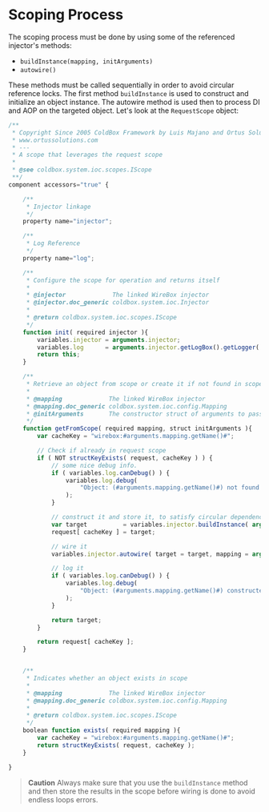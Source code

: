 # Scoping Process

The scoping process must be done by using some of the referenced injector's methods:

* `buildInstance(mapping, initArguments)`
* `autowire()`

These methods must be called sequentially in order to avoid circular reference locks. The first method `buildInstance` is used to construct and initialize an object instance. The autowire method is used then to process DI and AOP on the targeted object. Let's look at the `RequestScope` object:

```javascript
/**
 * Copyright Since 2005 ColdBox Framework by Luis Majano and Ortus Solutions, Corp
 * www.ortussolutions.com
 * ---
 * A scope that leverages the request scope
 *
 * @see coldbox.system.ioc.scopes.IScope
 **/
component accessors="true" {

	/**
	 * Injector linkage
	 */
	property name="injector";

	/**
	 * Log Reference
	 */
	property name="log";

	/**
	 * Configure the scope for operation and returns itself
	 *
	 * @injector             The linked WireBox injector
	 * @injector.doc_generic coldbox.system.ioc.Injector
	 *
	 * @return coldbox.system.ioc.scopes.IScope
	 */
	function init( required injector ){
		variables.injector = arguments.injector;
		variables.log      = arguments.injector.getLogBox().getLogger( this );
		return this;
	}

	/**
	 * Retrieve an object from scope or create it if not found in scope
	 *
	 * @mapping             The linked WireBox injector
	 * @mapping.doc_generic coldbox.system.ioc.config.Mapping
	 * @initArguments       The constructor struct of arguments to passthrough to initialization
	 */
	function getFromScope( required mapping, struct initArguments ){
		var cacheKey = "wirebox:#arguments.mapping.getName()#";

		// Check if already in request scope
		if ( NOT structKeyExists( request, cacheKey ) ) {
			// some nice debug info.
			if ( variables.log.canDebug() ) {
				variables.log.debug(
					"Object: (#arguments.mapping.getName()#) not found in request scope, beginning construction."
				);
			}

			// construct it and store it, to satisfy circular dependencies
			var target          = variables.injector.buildInstance( arguments.mapping, arguments.initArguments );
			request[ cacheKey ] = target;

			// wire it
			variables.injector.autowire( target = target, mapping = arguments.mapping );

			// log it
			if ( variables.log.canDebug() ) {
				variables.log.debug(
					"Object: (#arguments.mapping.getName()#) constructed and stored in Request scope."
				);
			}

			return target;
		}

		return request[ cacheKey ];
	}


	/**
	 * Indicates whether an object exists in scope
	 *
	 * @mapping             The linked WireBox injector
	 * @mapping.doc_generic coldbox.system.ioc.config.Mapping
	 *
	 * @return coldbox.system.ioc.scopes.IScope
	 */
	boolean function exists( required mapping ){
		var cacheKey = "wirebox:#arguments.mapping.getName()#";
		return structKeyExists( request, cacheKey );
	}

}

```

> **Caution** Always make sure that you use the `buildInstance` method and then store the results in the scope before wiring is done to avoid endless loops errors.
